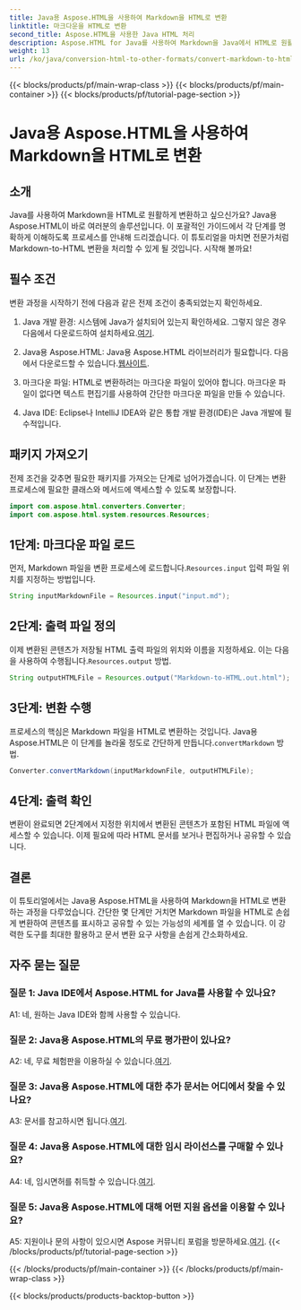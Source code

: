 ```yaml
---
title: Java용 Aspose.HTML을 사용하여 Markdown을 HTML로 변환
linktitle: 마크다운을 HTML로 변환
second_title: Aspose.HTML을 사용한 Java HTML 처리
description: Aspose.HTML for Java를 사용하여 Markdown을 Java에서 HTML로 원활하게 변환하세요. 단계별 가이드를 따라 문서 변환 요구 사항을 간소화하세요.
weight: 13
url: /ko/java/conversion-html-to-other-formats/convert-markdown-to-html/
---
```


{{< blocks/products/pf/main-wrap-class >}}
{{< blocks/products/pf/main-container >}}
{{< blocks/products/pf/tutorial-page-section >}}

# Java용 Aspose.HTML을 사용하여 Markdown을 HTML로 변환


## 소개

Java를 사용하여 Markdown을 HTML로 원활하게 변환하고 싶으신가요? Java용 Aspose.HTML이 바로 여러분의 솔루션입니다. 이 포괄적인 가이드에서 각 단계를 명확하게 이해하도록 프로세스를 안내해 드리겠습니다. 이 튜토리얼을 마치면 전문가처럼 Markdown-to-HTML 변환을 처리할 수 있게 될 것입니다. 시작해 볼까요!

## 필수 조건

변환 과정을 시작하기 전에 다음과 같은 전제 조건이 충족되었는지 확인하세요.

1.  Java 개발 환경: 시스템에 Java가 설치되어 있는지 확인하세요. 그렇지 않은 경우 다음에서 다운로드하여 설치하세요.[여기](https://www.java.com).

2.  Java용 Aspose.HTML: Java용 Aspose.HTML 라이브러리가 필요합니다. 다음에서 다운로드할 수 있습니다.[웹사이트](https://releases.aspose.com/html/java/).

3. 마크다운 파일: HTML로 변환하려는 마크다운 파일이 있어야 합니다. 마크다운 파일이 없다면 텍스트 편집기를 사용하여 간단한 마크다운 파일을 만들 수 있습니다.

4. Java IDE: Eclipse나 IntelliJ IDEA와 같은 통합 개발 환경(IDE)은 Java 개발에 필수적입니다.

## 패키지 가져오기

전제 조건을 갖추면 필요한 패키지를 가져오는 단계로 넘어가겠습니다. 이 단계는 변환 프로세스에 필요한 클래스와 메서드에 액세스할 수 있도록 보장합니다.

```java
import com.aspose.html.converters.Converter;
import com.aspose.html.system.resources.Resources;
```

## 1단계: 마크다운 파일 로드

 먼저, Markdown 파일을 변환 프로세스에 로드합니다.`Resources.input` 입력 파일 위치를 지정하는 방법입니다.

```java
String inputMarkdownFile = Resources.input("input.md");
```

## 2단계: 출력 파일 정의

 이제 변환된 콘텐츠가 저장될 HTML 출력 파일의 위치와 이름을 지정하세요. 이는 다음을 사용하여 수행됩니다.`Resources.output` 방법.

```java
String outputHTMLFile = Resources.output("Markdown-to-HTML.out.html");
```

## 3단계: 변환 수행

 프로세스의 핵심은 Markdown 파일을 HTML로 변환하는 것입니다. Java용 Aspose.HTML은 이 단계를 놀라울 정도로 간단하게 만듭니다.`convertMarkdown` 방법.

```java
Converter.convertMarkdown(inputMarkdownFile, outputHTMLFile);
```

## 4단계: 출력 확인

변환이 완료되면 2단계에서 지정한 위치에서 변환된 콘텐츠가 포함된 HTML 파일에 액세스할 수 있습니다. 이제 필요에 따라 HTML 문서를 보거나 편집하거나 공유할 수 있습니다.

## 결론

이 튜토리얼에서는 Java용 Aspose.HTML을 사용하여 Markdown을 HTML로 변환하는 과정을 다루었습니다. 간단한 몇 단계만 거치면 Markdown 파일을 HTML로 손쉽게 변환하여 콘텐츠를 표시하고 공유할 수 있는 가능성의 세계를 열 수 있습니다. 이 강력한 도구를 최대한 활용하고 문서 변환 요구 사항을 손쉽게 간소화하세요.

## 자주 묻는 질문

### 질문 1: Java IDE에서 Aspose.HTML for Java를 사용할 수 있나요?

A1: 네, 원하는 Java IDE와 함께 사용할 수 있습니다.

### 질문 2: Java용 Aspose.HTML의 무료 평가판이 있나요?

 A2: 네, 무료 체험판을 이용하실 수 있습니다.[여기](https://releases.aspose.com/html/java).

### 질문 3: Java용 Aspose.HTML에 대한 추가 문서는 어디에서 찾을 수 있나요?

 A3: 문서를 참고하시면 됩니다.[여기](https://reference.aspose.com/html/java/).

### 질문 4: Java용 Aspose.HTML에 대한 임시 라이선스를 구매할 수 있나요?

 A4: 네, 임시면허를 취득할 수 있습니다.[여기](https://purchase.aspose.com/temporary-license/).

### 질문 5: Java용 Aspose.HTML에 대해 어떤 지원 옵션을 이용할 수 있나요?

 A5: 지원이나 문의 사항이 있으시면 Aspose 커뮤니티 포럼을 방문하세요.[여기](https://forum.aspose.com/).
{{< /blocks/products/pf/tutorial-page-section >}}

{{< /blocks/products/pf/main-container >}}
{{< /blocks/products/pf/main-wrap-class >}}

{{< blocks/products/products-backtop-button >}}
